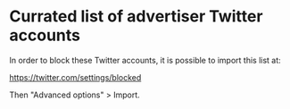 # Currated list of advertiser Twitter accounts

In order to block these Twitter accounts, it is possible to import this list at:

https://twitter.com/settings/blocked

Then "Advanced options" > Import.
